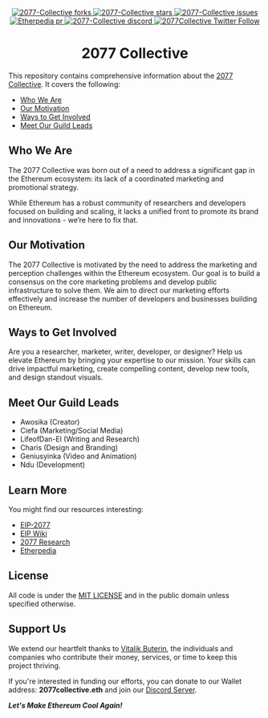 <div align="center">
<p>
<a href="https://github.com/2077-Collective/2077.xyz/fork" target="blank">
<img src="https://img.shields.io/github/forks/2077-Collective/2077.xyz?style=flat-square" alt="2077-Collective forks"/>
</a>
<a href="https://github.com/2077-Collective/2077.xyz/stargazers" target="blank">
<img src="https://img.shields.io/github/stars/2077-Collective/2077.xyz?style=flat-square" alt="2077-Collective stars"/>
</a>
<a href="https://github.com/2077-Collective/2077.xyz/issues" target="blank">
<img src="https://img.shields.io/github/issues/2077-Collective/2077.xyz?style=flat-square" alt="2077-Collective issues"/>
</a>
<a href="https://github.com/2077-Collective/etherpedia/issues-pr" target="blank">
<img src="https://img.shields.io/github/issues-pr/2077-Collective/2077xyz-react?style=flat" alt="Etherpedia pr"/>
</a>
<a href="https://discord.gg/2077collective" target="blank">
<img src="https://img.shields.io/badge/chat-on%20discord-7289da.svg?style=flat-square&color=9a1aff&logo=discord&logoColor=FFFFFF&sanitize=true" alt="2077-Collective discord"/>
</a>
<a href="https://x.com/2077Collective" target="blank">
<img src="https://img.shields.io/twitter/follow/2077Collective?style=social" alt="2077Collective Twitter Follow"/>
</a>
</p>
<h1>2077 Collective</h1>
</div>

This repository contains comprehensive information about the [2077 Collective](https://2077.xyz). It covers the following:

* [Who We Are](#who-we-are)
* [Our Motivation](#our-motivation)
* [Ways to Get Involved](#ways-to-get-involved)
* [Meet Our Guild Leads](#meet-our-guild-leads)

## Who We Are

The 2077 Collective was born out of a need to address a significant gap in the Ethereum ecosystem: its lack of a coordinated marketing and promotional strategy.

While Ethereum has a robust community of researchers and developers focused on building and scaling, it lacks a unified front to promote its brand and innovations - we’re here to fix that.

## Our Motivation

The 2077 Collective is motivated by the need to address the marketing and perception challenges within the Ethereum ecosystem. Our goal is to build a consensus on the core marketing problems and develop public infrastructure to solve them. We aim to direct our marketing efforts effectively and increase the number of developers and businesses building on Ethereum. 

## Ways to Get Involved

Are you a researcher, marketer, writer, developer, or designer? Help us elevate Ethereum by bringing your expertise to our mission. Your skills can drive impactful marketing, create compelling content, develop new tools, and design standout visuals. 

## Meet Our Guild Leads

* Awosika (Creator)
* Ciefa (Marketing/Social Media)
* LifeofDan-El (Writing and Research)
* Charis (Design and Branding)
* Geniusyinka (Video and Animation)
* Ndu (Development)

## Learn More

You might find our resources interesting:
* [EIP-2077](https://eip2077.info)
* [EIP Wiki](https://eips.wiki)
* [2077 Research](https://research.2077.xyz)
* [Etherpedia](https://etherpedia.2077.xyz/)

## License

All code is under the [MIT LICENSE](./LICENSE) and in the public domain unless specified otherwise.

## Support Us

We extend our heartfelt thanks to [Vitalik Buterin](https://x.com/VitalikButerin), the individuals and companies who contribute their money, services, or time to keep this project thriving.

If you're interested in funding our efforts, you can donate to our Wallet address: **2077collective.eth** and join our [Discord Server](https://discord.gg/2077collective).

***Let's Make Ethereum Cool Again!***
